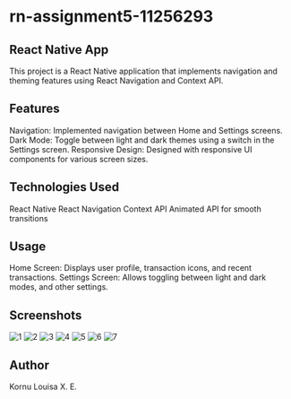 # rn-assignment5-11256293

## React Native App

This project is a React Native application that implements navigation and theming features using React Navigation and Context API.

## Features
Navigation: Implemented navigation between Home and Settings screens.
Dark Mode: Toggle between light and dark themes using a switch in the Settings screen.
Responsive Design: Designed with responsive UI components for various screen sizes.

##  Technologies Used
React Native
React Navigation
Context API
Animated API for smooth transitions

 ##   Usage
Home Screen: Displays user profile, transaction icons, and recent transactions.
Settings Screen: Allows toggling between light and dark modes, and other settings.
  
## Screenshots
![1](https://github.com/LouisaEco/rn-assignment5-11256293/assets/147488916/77cb5d11-14b7-431b-b3a4-dbd63ad3fa3a)
![2](https://github.com/LouisaEco/rn-assignment5-11256293/assets/147488916/bd78647a-15fc-49cb-b188-aad31061e182)
![3](https://github.com/LouisaEco/rn-assignment5-11256293/assets/147488916/2a4d021b-6fa8-4788-a24b-1fd51609ef82)
![4](https://github.com/LouisaEco/rn-assignment5-11256293/assets/147488916/46495a9a-71d1-45f7-8f6e-5a432efc3d10)
![5](https://github.com/LouisaEco/rn-assignment5-11256293/assets/147488916/1115226a-3ded-43d7-bca4-6153f725dcc1)
![6](https://github.com/LouisaEco/rn-assignment5-11256293/assets/147488916/1691c97d-5215-411c-b480-1068bc3f36ed)
![7](https://github.com/LouisaEco/rn-assignment5-11256293/assets/147488916/28ea5a70-0358-4dff-95c0-7df3943c9437)


## Author
Kornu Louisa X. E.

